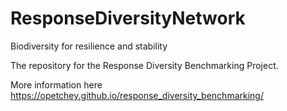 # ResponseDiversityNetwork

Biodiversity for resilience and stability

The repository for the Response Diversity Benchmarking Project.

More information here https://opetchey.github.io/response_diversity_benchmarking/
